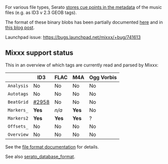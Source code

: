 For various file types, Serato [stores cue points in the metadata](http://serato.com/forum/discussion/345668) of the music files (e.g. as ID3 v 2.3 GEOB tags).

The format of these binary blobs has been partially documented [here](https://github.com/Holzhaus/serato-tags) and in [this blog post](http://homepage.ruhr-uni-bochum.de/jan.holthuis/posts/reversing-seratos-geob-tags).

Launchpad issue: <https://bugs.launchpad.net/mixxx/+bug/741613>

## Mixxx support status

This in an overview of which tags are currently read and parsed by Mixxx:

|            | ID3     | FLAC    | M4A     | Ogg Vorbis |
| ---------- | ------- | ------- | ------- | ---------- |
| `Analysis` | No      | No      | No      | No         |
| `Autotags` | No      | No      | No      | No         |
| `BeatGrid` | [#2958](https://github.com/mixxxdj/mixxx/pull/2958)   | No      | No      | No         |
| `Markers_` | **Yes** | *n/a*   | **Yes** | No         |
| `Markers2` | **Yes** | **Yes** | **Yes** | ?          |
| `Offsets_` | No      | No      | No      | No         |
| `Overview` | No      | No      | No      | No         |

See the [file format documentation](https://github.com/Holzhaus/serato-tags/blob/master/docs/fileformats.md) for details.

See also [serato\_database\_format](serato_database_format).
